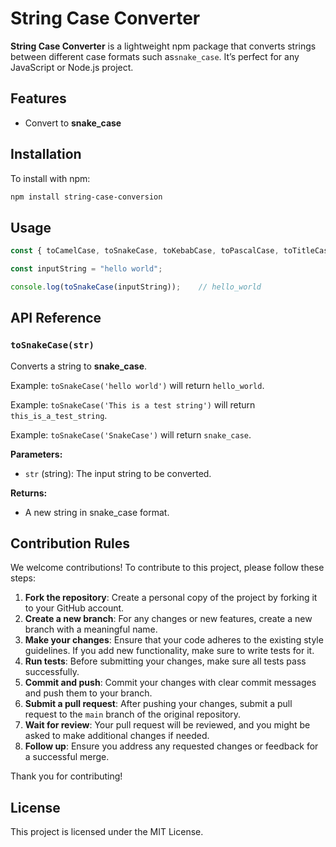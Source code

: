 # String Case Converter

**String Case Converter** is a lightweight npm package that converts strings between different case formats such as`snake_case`.
It’s perfect for any JavaScript or Node.js project.

## Features

- Convert to **snake_case**

## Installation

To install with npm:

```bash
npm install string-case-conversion
```

## Usage

```javascript
const { toCamelCase, toSnakeCase, toKebabCase, toPascalCase, toTitleCase } = require('string-case-conversion');

const inputString = "hello world";

console.log(toSnakeCase(inputString));    // hello_world
```

## API Reference

### `toSnakeCase(str)`

Converts a string to **snake_case**.

Example: `toSnakeCase('hello world')` will return `hello_world`.

Example: `toSnakeCase('This is a test string')` will return `this_is_a_test_string`.

Example: `toSnakeCase('SnakeCase')` will return `snake_case`.

**Parameters:**

- `str` (string): The input string to be converted.

**Returns:**

- A new string in snake_case format.


## Contribution Rules

We welcome contributions! To contribute to this project, please follow these steps:

1. **Fork the repository**: Create a personal copy of the project by forking it to your GitHub account.
2. **Create a new branch**: For any changes or new features, create a new branch with a meaningful name.
3. **Make your changes**: Ensure that your code adheres to the existing style guidelines. If you add new functionality, make sure to write tests for it.
4. **Run tests**: Before submitting your changes, make sure all tests pass successfully.
5. **Commit and push**: Commit your changes with clear commit messages and push them to your branch.
6. **Submit a pull request**: After pushing your changes, submit a pull request to the `main` branch of the original repository.
7. **Wait for review**: Your pull request will be reviewed, and you might be asked to make additional changes if needed.
8. **Follow up**: Ensure you address any requested changes or feedback for a successful merge.

Thank you for contributing!


## License

This project is licensed under the MIT License.
